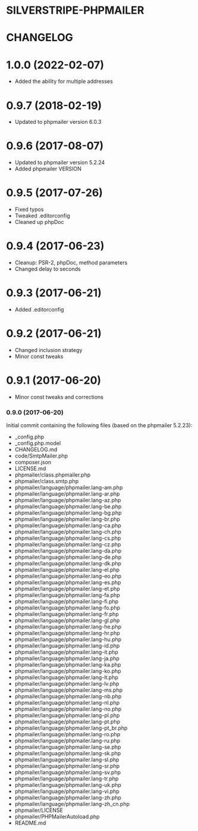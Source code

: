 SILVERSTRIPE-PHPMAILER
======================

# CHANGELOG

# 1.0.0 (2022-02-07)
* Added the ability for multiple addresses

# 0.9.7 (2018-02-19)
* Updated to phpmailer version 6.0.3

# 0.9.6 (2017-08-07)
* Updated to phpmailer version 5.2.24
* Added phpmailer VERSION

# 0.9.5 (2017-07-26)
* Fixed typos
* Tweaked .editorconfig
* Cleaned up phpDoc

# 0.9.4 (2017-06-23)
* Cleanup: PSR-2, phpDoc, method parameters
* Changed delay to seconds

# 0.9.3 (2017-06-21)
* Added .editorconfig

# 0.9.2 (2017-06-21)
* Changed inclusion strategy
* Minor const tweaks

# 0.9.1 (2017-06-20)
* Minor const tweaks and corrections

### 0.9.0 (2017-06-20)
Initial commit containing the following files (based on the phpmailer 5.2.23):
* _config.php
* _config.php.model
* CHANGELOG.md
* code/SmtpMailer.php
* composer.json
* LICENSE.md
* phpmailer/class.phpmailer.php
* phpmailer/class.smtp.php
* phpmailer/language/phpmailer.lang-am.php
* phpmailer/language/phpmailer.lang-ar.php
* phpmailer/language/phpmailer.lang-az.php
* phpmailer/language/phpmailer.lang-be.php
* phpmailer/language/phpmailer.lang-bg.php
* phpmailer/language/phpmailer.lang-br.php
* phpmailer/language/phpmailer.lang-ca.php
* phpmailer/language/phpmailer.lang-ch.php
* phpmailer/language/phpmailer.lang-cs.php
* phpmailer/language/phpmailer.lang-cz.php
* phpmailer/language/phpmailer.lang-da.php
* phpmailer/language/phpmailer.lang-de.php
* phpmailer/language/phpmailer.lang-dk.php
* phpmailer/language/phpmailer.lang-el.php
* phpmailer/language/phpmailer.lang-eo.php
* phpmailer/language/phpmailer.lang-es.php
* phpmailer/language/phpmailer.lang-et.php
* phpmailer/language/phpmailer.lang-fa.php
* phpmailer/language/phpmailer.lang-fi.php
* phpmailer/language/phpmailer.lang-fo.php
* phpmailer/language/phpmailer.lang-fr.php
* phpmailer/language/phpmailer.lang-gl.php
* phpmailer/language/phpmailer.lang-he.php
* phpmailer/language/phpmailer.lang-hr.php
* phpmailer/language/phpmailer.lang-hu.php
* phpmailer/language/phpmailer.lang-id.php
* phpmailer/language/phpmailer.lang-it.php
* phpmailer/language/phpmailer.lang-ja.php
* phpmailer/language/phpmailer.lang-ka.php
* phpmailer/language/phpmailer.lang-ko.php
* phpmailer/language/phpmailer.lang-lt.php
* phpmailer/language/phpmailer.lang-lv.php
* phpmailer/language/phpmailer.lang-ms.php
* phpmailer/language/phpmailer.lang-nb.php
* phpmailer/language/phpmailer.lang-nl.php
* phpmailer/language/phpmailer.lang-no.php
* phpmailer/language/phpmailer.lang-pl.php
* phpmailer/language/phpmailer.lang-pt.php
* phpmailer/language/phpmailer.lang-pt_br.php
* phpmailer/language/phpmailer.lang-ro.php
* phpmailer/language/phpmailer.lang-ru.php
* phpmailer/language/phpmailer.lang-se.php
* phpmailer/language/phpmailer.lang-sk.php
* phpmailer/language/phpmailer.lang-sl.php
* phpmailer/language/phpmailer.lang-sr.php
* phpmailer/language/phpmailer.lang-sv.php
* phpmailer/language/phpmailer.lang-tr.php
* phpmailer/language/phpmailer.lang-uk.php
* phpmailer/language/phpmailer.lang-vi.php
* phpmailer/language/phpmailer.lang-zh.php
* phpmailer/language/phpmailer.lang-zh_cn.php
* phpmailer/LICENSE
* phpmailer/PHPMailerAutoload.php
* README.md

